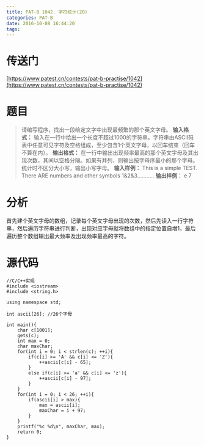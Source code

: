 ```yaml
---
title: PAT-B 1042. 字符统计(20)
categories: PAT-B
date: 2016-10-08 16:44:20
tags:
---
```

# 传送门
[https://www.patest.cn/contests/pat-b-practise/1042](https://www.patest.cn/contests/pat-b-practise/1042)
<!--more-->
# 题目
> 请编写程序，找出一段给定文字中出现最频繁的那个英文字母。
**输入格式：**
输入在一行中给出一个长度不超过1000的字符串。字符串由ASCII码表中任意可见字符及空格组成，至少包含1个英文字母，以回车结束（回车不算在内）。
**输出格式：**
在一行中输出出现频率最高的那个英文字母及其出现次数，其间以空格分隔。如果有并列，则输出按字母序最小的那个字母。统计时不区分大小写，输出小写字母。
**输入样例：**
This is a simple TEST. There ARE numbers and other symbols 1&2&3...........
**输出样例：**
e 7

# 分析
首先建个英文字母的数组，记录每个英文字母出现的次数，然后先读入一行字符串，然后遍历字符串进行判断，出现对应字母就将数组中的指定位置自增1，最后遍历整个数组输出最大频率及出现频率最高的字符。

# 源代码

	//C/C++实现
	#include <iostream>
	#include <string.h>

	using namespace std;

	int ascii[26]; //26个字母 

	int main(){
		char c[1001];
		gets(c);
		int max = 0;
		char maxChar;
		for(int i = 0; i < strlen(c); ++i){
			if(c[i] >= 'A' && c[i] <= 'Z'){
				++ascii[c[i] - 65];
			}
			else if(c[i] >= 'a' && c[i] <= 'z'){
				++ascii[c[i] - 97];
			}
		}
		for(int i = 0; i < 26; ++i){
			if(ascii[i] > max){
				max = ascii[i];
				maxChar = i + 97;
			}
		}
		printf("%c %d\n", maxChar, max);
		return 0;
	}
